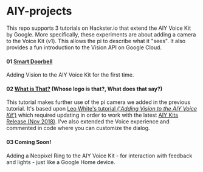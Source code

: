 # AIY-projects
This repo supports 3 tutorials on Hackster.io that extend the AIY Voice Kit by Google. More specifically, these experiments are about adding a camera to the Voice Kit (v1). This allows the pi to describe what it "sees". It also provides a fun introduction to the Vision API on Google Cloud.

#### 01 <a href="https://www.hackster.io/elizmyers/aiy-smart-doorbell-02d8ad"> Smart Doorbell</a>
Adding Vision to the AIY Voice Kit for the first time.

#### 02 <a href="https://www.hackster.io/elizmyers/add-vision-to-the-aiy-voice-kit-e9ff3d">What is That?</a> (Whose logo is that?, What does that say?)
This tutorial makes further use of the pi camera we added in the previous tutorial. It's based upon <a href="http://blog.mybigideas.uk/2018/03/adding-vision-to-your-aiy-project-in-4.html">Leo White's tutorial ('<i>Adding Vision to the AIY Voice Kit</i>')</a> which required updating in order to work with the latest <a href="https://github.com/google/aiyprojects-raspbian/releases/tag/v20181116">AIY Kits Release (Nov 2018)</a>. I've also extended the Voice experience and commented in code where you can customize the dialog.

#### 03 Coming Soon!
Adding a Neopixel Ring to the AIY Voice Kit - for interaction with feedback and lights - just like a Google Home device. 
